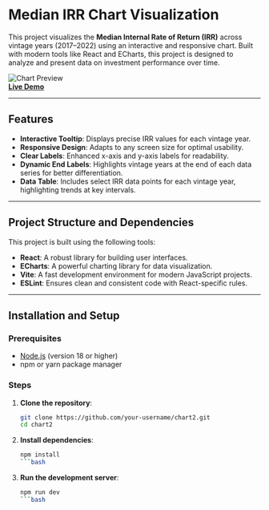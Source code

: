# Median IRR Chart Visualization

This project visualizes the **Median Internal Rate of Return (IRR)** across vintage years (2017–2022) using an interactive and responsive chart. Built with modern tools like React and ECharts, this project is designed to analyze and present data on investment performance over time.

![Chart Preview](![image](https://github.com/user-attachments/assets/a486ba7e-5576-4d75-9e72-b1cc1a38167e)
)  
**[Live Demo](https://apache-echart2.netlify.app/)**

---

## Features

- **Interactive Tooltip**: Displays precise IRR values for each vintage year.
- **Responsive Design**: Adapts to any screen size for optimal usability.
- **Clear Labels**: Enhanced x-axis and y-axis labels for readability.
- **Dynamic End Labels**: Highlights vintage years at the end of each data series for better differentiation.
- **Data Table**: Includes select IRR data points for each vintage year, highlighting trends at key intervals.

---

## Project Structure and Dependencies

This project is built using the following tools:
- **React**: A robust library for building user interfaces.
- **ECharts**: A powerful charting library for data visualization.
- **Vite**: A fast development environment for modern JavaScript projects.
- **ESLint**: Ensures clean and consistent code with React-specific rules.


---

## Installation and Setup

### Prerequisites
- [Node.js](https://nodejs.org/) (version 18 or higher)
- npm or yarn package manager

### Steps
1. **Clone the repository**:
   ```bash
   git clone https://github.com/your-username/chart2.git
   cd chart2
2. **Install dependencies**:
   ```bash
   npm install
   ```bash
3. **Run the development server**:
   ```bash
   npm run dev
   ```bash

